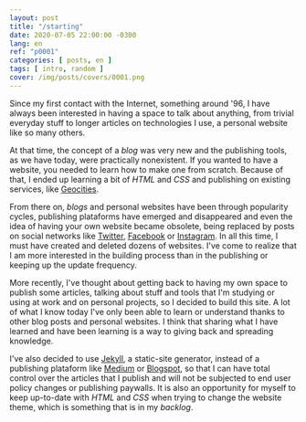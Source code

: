 ```yaml
---
layout: post
title: "/starting"
date: 2020-07-05 22:00:00 -0300
lang: en
ref: "p0001"
categories: [ posts, en ]
tags: [ intro, random ]
cover: /img/posts/covers/0001.png
---
```

Since my first contact with the Internet, something around '96, I have always been interested in having a space to talk about anything, from trivial everyday stuff to longer articles on technologies I use, a personal website like so many others.

At that time, the concept of a *blog* was very new and the publishing tools, as we have today, were practically nonexistent. If you wanted to have a website, you needed to learn how to make one from scratch. Because of that, I ended up learning a bit of *HTML* and *CSS* and publishing on existing services, like [Geocities][geocities].

From there on, *blogs* and personal websites have been through popularity cycles, publishing plataforms have emerged and disappeared and even the idea of having your own website became obsolete, being replaced by posts on social networks like [Twitter][twitter], [Facebook][facebook] or [Instagram][instagram]. In all this time, I must have created and deleted dozens of websites. I've come to realize that I am more interested in the building process than in the publishing or keeping up the update frequency.

More recently, I've thought about getting back to having my own space to publish some articles, talking about stuff and tools that I'm studying or using at work and on personal projects, so I decided to build this site. A lot of what I know today I've only been able to learn or understand thanks to other blog posts and personal websites. I think that sharing what I have learned and have been learning is a way to giving back and spreading knowledge.

I've also decided to use [Jekyll][jekyll], a static-site generator, instead of a publishing plataform like [Medium][medium] or [Blogspot][blogspot], so that I can have total control over the articles that I publish and will not be subjected to end user policy changes or publishing paywalls. It is also an opportunity for myself to keep up-to-date with *HTML* and *CSS* when trying to change the website theme, which is something that is in my *backlog*.

[geocities]: https://en.wikipedia.org/wiki/Yahoo!_GeoCities
[twitter]: https://twitter.com
[facebook]: https://facebook.com
[instagram]: https://instagram.com
[jekyll]: https://jekyllrb.com
[medium]: https://medium.com
[blogspot]: https://blogspot.com